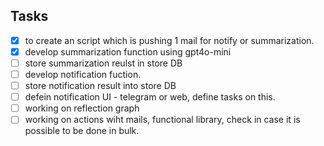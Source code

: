 ## Tasks
- [x] to create an script which is pushing 1 mail for notify or summarization.
- [x] develop summarization function using gpt4o-mini
- [ ] store summarization reulst in store DB 
- [ ] develop notification fuction. 
- [ ] store notification result into store DB
- [ ] defein notification UI - telegram or web, define tasks on this.
- [ ] working on reflection graph
- [ ] working on actions wiht mails, functional library, check in case it is possible to be done in bulk. 